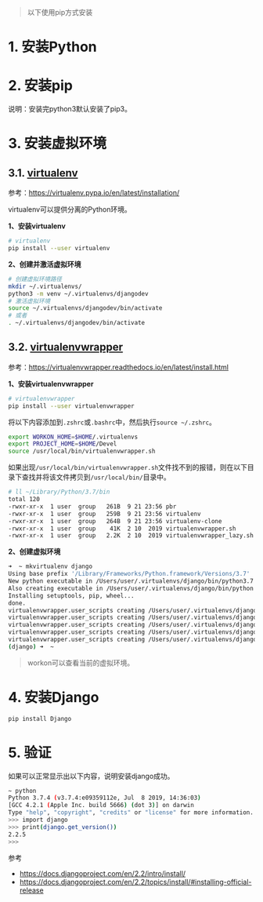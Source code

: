 > 以下使用pip方式安装

# 1. 安装Python

# 2. 安装pip

说明：安装完python3默认安装了pip3。

# 3. 安装虚拟环境 

## 3.1. [virtualenv](https://virtualenv.pypa.io/) 

参考：https://virtualenv.pypa.io/en/latest/installation/

virtualenv可以提供分离的Python环境。

**1、安装virtualenv**

```bash
# virtualenv
pip install --user virtualenv
```

**2、创建并激活虚拟环境**

```bash
# 创建虚拟环境路径
mkdir ~/.virtualenvs/ 
python3 -m venv ~/.virtualenvs/djangodev
# 激活虚拟环境
source ~/.virtualenvs/djangodev/bin/activate
# 或者
. ~/.virtualenvs/djangodev/bin/activate
```

## 3.2. [virtualenvwrapper](https://virtualenvwrapper.readthedocs.io/en/latest/)

参考：https://virtualenvwrapper.readthedocs.io/en/latest/install.html

**1、安装virtualenvwrapper**

```bash
# virtualenvwrapper
pip install --user virtualenvwrapper
```

将以下内容添加到`.zshrc`或`.bashrc`中，然后执行`source ~/.zshrc`。

```bash
export WORKON_HOME=$HOME/.virtualenvs
export PROJECT_HOME=$HOME/Devel
source /usr/local/bin/virtualenvwrapper.sh
```

如果出现`/usr/local/bin/virtualenvwrapper.sh`文件找不到的报错，则在以下目录下查找并将该文件拷贝到`/usr/local/bin/`目录中。

```bash 
# ll ~/Library/Python/3.7/bin
total 120
-rwxr-xr-x  1 user  group   261B  9 21 23:56 pbr
-rwxr-xr-x  1 user  group   259B  9 21 23:56 virtualenv
-rwxr-xr-x  1 user  group   264B  9 21 23:56 virtualenv-clone
-rwxr-xr-x  1 user  group    41K  2 10  2019 virtualenvwrapper.sh
-rwxr-xr-x  1 user  group   2.2K  2 10  2019 virtualenvwrapper_lazy.sh
```

**2、创建虚拟环境**

```bash
➜  ~ mkvirtualenv django
Using base prefix '/Library/Frameworks/Python.framework/Versions/3.7'
New python executable in /Users/user/.virtualenvs/django/bin/python3.7
Also creating executable in /Users/user/.virtualenvs/django/bin/python
Installing setuptools, pip, wheel...
done.
virtualenvwrapper.user_scripts creating /Users/user/.virtualenvs/django/bin/predeactivate
virtualenvwrapper.user_scripts creating /Users/user/.virtualenvs/django/bin/postdeactivate
virtualenvwrapper.user_scripts creating /Users/user/.virtualenvs/django/bin/preactivate
virtualenvwrapper.user_scripts creating /Users/user/.virtualenvs/django/bin/postactivate
virtualenvwrapper.user_scripts creating /Users/user/.virtualenvs/django/bin/get_env_details
(django) ➜  ~
```

> workon可以查看当前的虚拟环境。

# 4. 安装Django

```bash
pip install Django
```

# 5. 验证

如果可以正常显示出以下内容，说明安装django成功。

```bash
~ python
Python 3.7.4 (v3.7.4:e09359112e, Jul  8 2019, 14:36:03)
[GCC 4.2.1 (Apple Inc. build 5666) (dot 3)] on darwin
Type "help", "copyright", "credits" or "license" for more information.
>>> import django
>>> print(django.get_version())
2.2.5
>>>
```



参考

- https://docs.djangoproject.com/en/2.2/intro/install/
- https://docs.djangoproject.com/en/2.2/topics/install/#installing-official-release